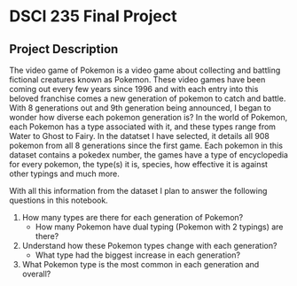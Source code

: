 # DSCI 235 Final Project
## Project Description
The video game of Pokemon is a video game about collecting and battling fictional creatures known as Pokemon. These video games have been coming out every few years since 1996 and with each entry into this beloved franchise comes a new generation of pokemon to catch and battle. With 8 generations out and 9th generation being announced, I began to wonder how diverse each pokemon generation is? In the world of Pokemon, each Pokemon has a type associated with it, and these types range from Water to Ghost to Fairy. In the datatset I have selected, it details all 908 pokemon from all 8 generations since the first game. Each pokemon in this dataset contains a pokedex number, the games have a type of encyclopedia for every pokemon, the type(s) it is, species, how effective it is against other typings and much more.

With all this information from the dataset I plan to answer the following questions in this notebook.

1. How many types are there for each generation of Pokemon?
    * How many Pokemon have dual typing (Pokemon with 2 typings) are there?
2. Understand how these Pokemon types change with each generation?
    * What type had the biggest increase in each generation?
3. What Pokemon type is the most common in each generation and overall?
